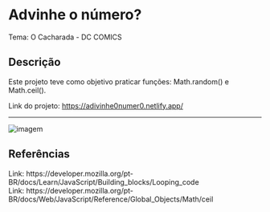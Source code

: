 # <h1>Advinhe o número?</h1>
Tema: O Cacharada - DC COMICS
<h2>Descrição</h2>
Este projeto teve como objetivo praticar funções: Math.random() e Math.ceil().

Link do projeto: https://adivinhe0numer0.netlify.app/

<hr>


![imagem](https://user-images.githubusercontent.com/96313008/186061259-c5f4cd88-2f93-42e9-ab5d-bbd75f3ba85e.png)


<h2>Referências</h2>
Link: https://developer.mozilla.org/pt-BR/docs/Learn/JavaScript/Building_blocks/Looping_code <br>
Link: https://developer.mozilla.org/pt-BR/docs/Web/JavaScript/Reference/Global_Objects/Math/ceil
